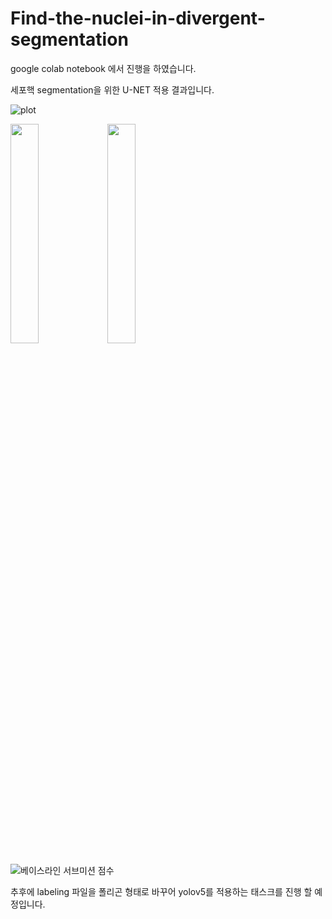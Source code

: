# Find-the-nuclei-in-divergent-segmentation

google colab notebook 에서 진행을 하였습니다.

세포핵 segmentation을 위한 U-NET 적용 결과입니다.

![plot](https://user-images.githubusercontent.com/62852426/231238002-aeadbeef-ac1a-4847-81e3-8ad77c1f530c.png)



<img width='30%' src='https://user-images.githubusercontent.com/62852426/231241364-d3e2ef74-fe0e-4566-956f-a5dabddcbfbc.png'>
<img width='30%' src='https://user-images.githubusercontent.com/62852426/231241579-6f1c28b3-5f52-4400-8447-5d8f59339b69.png'>


![베이스라인 서브미션 점수](https://user-images.githubusercontent.com/62852426/231237309-e2147961-44cb-4bfe-98f0-7253505255ff.JPG)


추후에 labeling 파일을 폴리곤 형태로 바꾸어 yolov5를 적용하는 태스크를 진행 할 예정입니다.
